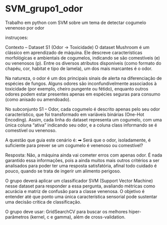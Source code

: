 # SVM_grupo1_odor
Trabalho em python com SVM sobre um tema de detectar cogumelo venenoso por odor

instruçoes:

Contexto – Dataset S1 (Odor → Toxicidade)
O dataset Mushroom é um clássico em aprendizado de máquina. Ele descreve características morfológicas e ambientais de cogumelos, indicando se são comestíveis (e) ou venenosos (p). Entre os diversos atributos disponíveis (como formato do chapéu, cor, habitat e tipo de lamela), um dos mais marcantes é o odor.
 
Na natureza, o odor é um dos principais sinais de alerta na diferenciação de espécies de fungos. Alguns odores são inconfundivelmente associados à toxicidade (por exemplo, cheiro pungente ou fétido), enquanto outros odores podem estar presentes apenas em espécies seguras para consumo (como anisado ou amendoado).
 
No subconjunto S1 – Odor, cada cogumelo é descrito apenas pelo seu odor característico, que foi transformado em variáveis binárias (One-Hot Encoding). Assim, cada linha do dataset representa um cogumelo, com uma única coluna “ativa” indicando seu odor, e a coluna class informando se é comestível ou venenoso.
 
A questão que guia este cenário é:
➡ Será que o odor, isoladamente, é suficiente para prever se um cogumelo é venenoso ou comestível?

Resposta: Não, a máquina ainda vai cometer erros com apenas odor. É nada garantido essa informações, pois a ainda muitos mais outros critérios a ser analisados para poder ter uma resposta satisfatória, afinal todo cuidado é pouco, quando se trata de ingerir um alimento perigoso.
 
O grupo deverá aplicar um classificador SVM (Support Vector Machine) nesse dataset para responder a essa pergunta, avaliando métricas como acurácia e matriz de confusão para a classe venenosa. O objetivo é entender até que ponto uma única característica sensorial pode sustentar uma decisão crítica de classificação.
 
O grupo deve usar: GridSearchCV para buscar os melhores hiper-parâmetros (kernel, c e gamma), além de cross-validation.
